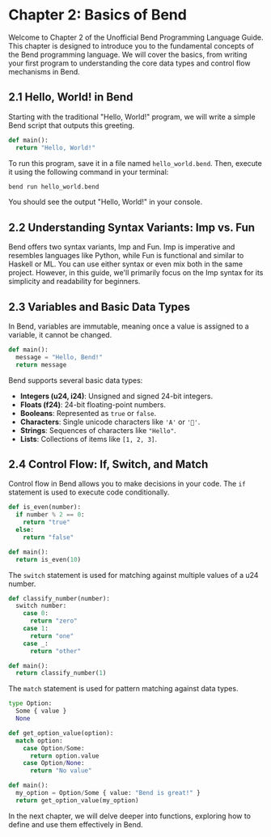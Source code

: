 # Chapter 2: Basics of Bend

Welcome to Chapter 2 of the Unofficial Bend Programming Language Guide. This chapter is designed to introduce you to the fundamental concepts of the Bend programming language. We will cover the basics, from writing your first program to understanding the core data types and control flow mechanisms in Bend.

## 2.1 Hello, World! in Bend

Starting with the traditional "Hello, World!" program, we will write a simple Bend script that outputs this greeting.

```python
def main():
  return "Hello, World!"
```

To run this program, save it in a file named `hello_world.bend`. Then, execute it using the following command in your terminal:

```sh
bend run hello_world.bend
```

You should see the output "Hello, World!" in your console.

## 2.2 Understanding Syntax Variants: Imp vs. Fun

Bend offers two syntax variants, Imp and Fun. Imp is imperative and resembles languages like Python, while Fun is functional and similar to Haskell or ML. You can use either syntax or even mix both in the same project. However, in this guide, we'll primarily focus on the Imp syntax for its simplicity and readability for beginners.

## 2.3 Variables and Basic Data Types

In Bend, variables are immutable, meaning once a value is assigned to a variable, it cannot be changed.

```python
def main():
  message = "Hello, Bend!"
  return message
```

Bend supports several basic data types:

- **Integers (u24, i24)**: Unsigned and signed 24-bit integers.
- **Floats (f24)**: 24-bit floating-point numbers.
- **Booleans**: Represented as `true` or `false`.
- **Characters**: Single unicode characters like `'A'` or `'🌟'`.
- **Strings**: Sequences of characters like `"Hello"`.
- **Lists**: Collections of items like `[1, 2, 3]`.

## 2.4 Control Flow: If, Switch, and Match

Control flow in Bend allows you to make decisions in your code. The `if` statement is used to execute code conditionally.

```python
def is_even(number):
  if number % 2 == 0:
    return "true"
  else:
    return "false"

def main():
  return is_even(10)
```

The `switch` statement is used for matching against multiple values of a u24 number.

```python
def classify_number(number):
  switch number:
    case 0:
      return "zero"
    case 1:
      return "one"
    case _:
      return "other"

def main():
  return classify_number(1)
```

The `match` statement is used for pattern matching against data types.

```python
type Option:
  Some { value }
  None

def get_option_value(option):
  match option:
    case Option/Some:
      return option.value
    case Option/None:
      return "No value"

def main():
  my_option = Option/Some { value: "Bend is great!" }
  return get_option_value(my_option)
```

In the next chapter, we will delve deeper into functions, exploring how to define and use them effectively in Bend.
